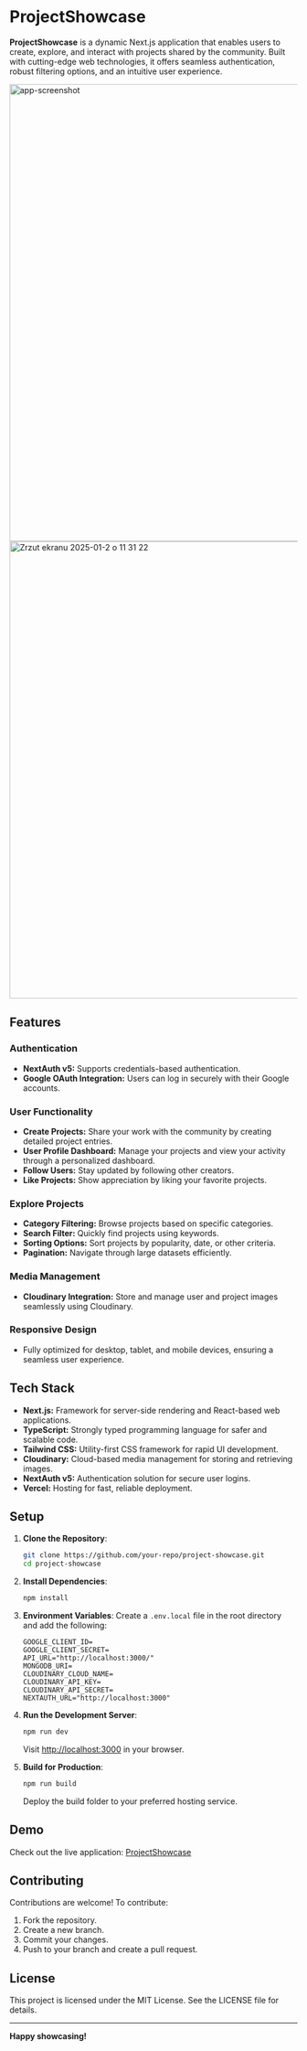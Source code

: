 # ProjectShowcase

**ProjectShowcase** is a dynamic Next.js application that enables users to create, explore, and interact with projects shared by the community. Built with cutting-edge web technologies, it offers seamless authentication, robust filtering options, and an intuitive user experience.

<img width="800" alt="app-screenshot" src="https://github.com/user-attachments/assets/481bfdb4-5535-4678-9c11-89972379c716" />
<img width="800" alt="Zrzut ekranu 2025-01-2 o 11 31 22" src="https://github.com/user-attachments/assets/9626301f-0b22-4ce2-b01e-977fcff8bdac" />

## Features

### Authentication
- **NextAuth v5:** Supports credentials-based authentication.
- **Google OAuth Integration:** Users can log in securely with their Google accounts.

### User Functionality
- **Create Projects:** Share your work with the community by creating detailed project entries.
- **User Profile Dashboard:** Manage your projects and view your activity through a personalized dashboard.
- **Follow Users:** Stay updated by following other creators.
- **Like Projects:** Show appreciation by liking your favorite projects.

### Explore Projects
- **Category Filtering:** Browse projects based on specific categories.
- **Search Filter:** Quickly find projects using keywords.
- **Sorting Options:** Sort projects by popularity, date, or other criteria.
- **Pagination:** Navigate through large datasets efficiently.

### Media Management
- **Cloudinary Integration:** Store and manage user and project images seamlessly using Cloudinary.

### Responsive Design
- Fully optimized for desktop, tablet, and mobile devices, ensuring a seamless user experience.

## Tech Stack
- **Next.js:** Framework for server-side rendering and React-based web applications.
- **TypeScript:** Strongly typed programming language for safer and scalable code.
- **Tailwind CSS:** Utility-first CSS framework for rapid UI development.
- **Cloudinary:** Cloud-based media management for storing and retrieving images.
- **NextAuth v5:** Authentication solution for secure user logins.
- **Vercel:** Hosting for fast, reliable deployment.

## Setup

1. **Clone the Repository**:
   ```bash
   git clone https://github.com/your-repo/project-showcase.git
   cd project-showcase
   ```

2. **Install Dependencies**:
   ```bash
   npm install
   ```

3. **Environment Variables**:
   Create a `.env.local` file in the root directory and add the following:
   ```env
   GOOGLE_CLIENT_ID=
   GOOGLE_CLIENT_SECRET=
   API_URL="http://localhost:3000/"
   MONGODB_URI=
   CLOUDINARY_CLOUD_NAME=
   CLOUDINARY_API_KEY=
   CLOUDINARY_API_SECRET=
   NEXTAUTH_URL="http://localhost:3000"
   ```

4. **Run the Development Server**:
   ```bash
   npm run dev
   ```
   Visit [http://localhost:3000](http://localhost:3000) in your browser.

5. **Build for Production**:
   ```bash
   npm run build
   ```
   Deploy the build folder to your preferred hosting service.

## Demo
Check out the live application: [ProjectShowcase](https://project-showcase-pied.vercel.app/explore)

## Contributing

Contributions are welcome! To contribute:
1. Fork the repository.
2. Create a new branch.
3. Commit your changes.
4. Push to your branch and create a pull request.

## License
This project is licensed under the MIT License. See the LICENSE file for details.

---

**Happy showcasing!**


